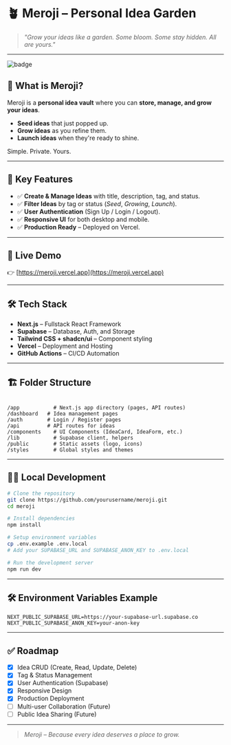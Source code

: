 # 🪴 Meroji – Personal Idea Garden

> _"Grow your ideas like a garden. Some bloom. Some stay hidden. All are yours."_

---

![badge](https://gist.githubusercontent.com/maxubrq/5e8582e7b60e6d8fa96aaf61a574502d/raw/0076d0ec1150a155e07f57d387cdd4685f85a30f/badge.svg)

## 🧠 What is Meroji?
Meroji is a **personal idea vault** where you can **store, manage, and grow your ideas**.

- **Seed ideas** that just popped up.
- **Grow ideas** as you refine them.
- **Launch ideas** when they're ready to shine.

Simple. Private. Yours.

---

## 🎯 Key Features
- ✅ **Create & Manage Ideas** with title, description, tag, and status.
- ✅ **Filter Ideas** by tag or status (_Seed_, _Growing_, _Launch_).
- ✅ **User Authentication** (Sign Up / Login / Logout).
- ✅ **Responsive UI** for both desktop and mobile.
- ✅ **Production Ready** – Deployed on Vercel.

---

## 🚀 Live Demo
👉 [https://meroji.vercel.app](https://meroji.vercel.app)

---

## 🛠️ Tech Stack
- **Next.js** – Fullstack React Framework
- **Supabase** – Database, Auth, and Storage
- **Tailwind CSS + shadcn/ui** – Component styling
- **Vercel** – Deployment and Hosting
- **GitHub Actions** – CI/CD Automation

---

## 🏗️ Folder Structure
```

/app           # Next.js app directory (pages, API routes)
/dashboard   # Idea management pages
/auth        # Login / Register pages
/api         # API routes for ideas
/components    # UI Components (IdeaCard, IdeaForm, etc.)
/lib           # Supabase client, helpers
/public        # Static assets (logo, icons)
/styles        # Global styles and themes

````

---

## 🧑‍💻 Local Development

```bash
# Clone the repository
git clone https://github.com/yourusername/meroji.git
cd meroji

# Install dependencies
npm install

# Setup environment variables
cp .env.example .env.local
# Add your SUPABASE_URL and SUPABASE_ANON_KEY to .env.local

# Run the development server
npm run dev
````

---

## 🛠️ Environment Variables Example

```
NEXT_PUBLIC_SUPABASE_URL=https://your-supabase-url.supabase.co
NEXT_PUBLIC_SUPABASE_ANON_KEY=your-anon-key
```

---

## ✅ Roadmap

* [x] Idea CRUD (Create, Read, Update, Delete)
* [x] Tag & Status Management
* [x] User Authentication (Supabase)
* [x] Responsive Design
* [x] Production Deployment
* [ ] Multi-user Collaboration (Future)
* [ ] Public Idea Sharing (Future)

---

> *Meroji – Because every idea deserves a place to grow.*

